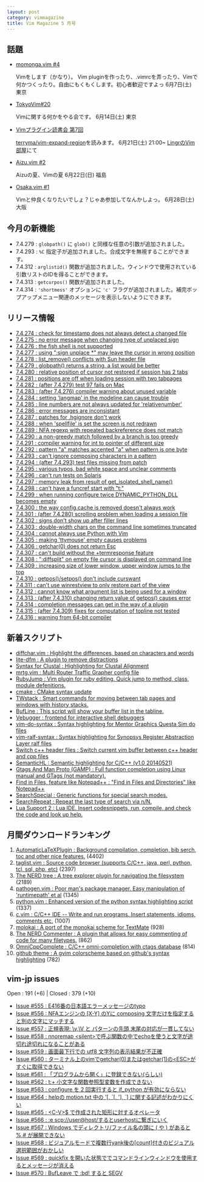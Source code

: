 ```yaml
---
layout: post
category: vimmagazine
title: Vim Magazine 5 月号
---
```


## 話題

- [momonga.vim #4](http://connpass.com/event/6108/)

  Vimをします（かなり）。
  Vim pluginを作ったり、.vimrcを弄ったり、Vimで何かつくったり。自由にもくもくします。初心者歓迎ですよっ
  6月7日(土) 東京

- [TokyoVim#20](http://tokyovim.connpass.com/event/6478/)

  Vimに関する何かをやる会です。
  6月14日(土) 東京

- [Vimプラグイン読書会 第7回](http://haya14busa.github.io/reading-vimplugin/)

  [terryma/vim-expand-region](https://github.com/terryma/vim-expand-region)を読みます。
  6月21日(土) 21:00~ [LingrのVim部屋](http://lingr.com/room/vim)にて

- [Aizu.vim #2](http://atnd.org/events/51752)

  Aizuの夏、Vimの夏
  6月22日(日) 福島

- [Osaka.vim #1](http://osaka-vim.connpass.com/event/6491/)

  Vimと仲良くなりたいでしょ？じゃあ参加してなんかしよっ。
  6月28日(土) 大阪

## 今月の新機能

- 7.4.279 : `globpath()` に `glob()` と同様な任意の引数が追加されました。
- 7.4.293 : `%C` 指定子が追加されました。合成文字を無視することができます。
- 7.4.312 : `arglistid()` 関数が追加されました。ウィンドウで使用されている引数リストのIDを得ることができます。
- 7.4.313 : `getcurpos()` 関数が追加されました。
- 7.4.314 : `'shortmess'` オプションに `'c'` フラグが追加されました。補完ポップアップメニュー関連のメッセージを表示しないようにできます。

## リリース情報

- [7.4.274 : check for timestamp does not always detect a changed file](http://code.google.com/p/vim/source/detail?r=1ee3fc5b40ae94c2a7fc5a62bca38d4f730f9bb2)
- [7.4.275 : no error message when changing type of unplaced sign](http://code.google.com/p/vim/source/detail?r=8a3117a4887c1e12a1165c9719491f96753787d6)
- [7.4.276 : the fish shell is not supported](http://code.google.com/p/vim/source/detail?r=a6b59ee633a355095e6473ec5e2a7d9088bfb853)
- [7.4.277 : using ":sign unplace &#x2a;" may leave the cursor in wrong position](http://code.google.com/p/vim/source/detail?r=373204662d82e894b27ee76bc3319bc62c91f6ae)
- [7.4.278 : list&#x5f;remove() conflicts with Sun header file](http://code.google.com/p/vim/source/detail?r=b4ce0e1fb5a67d7d6b0bca8eaa3edc2e94a085d8)
- [7.4.279 : globpath() returns a string, a list would be better](http://code.google.com/p/vim/source/detail?r=8e9db1f27a0063df023cc05a760fce73255dad24)
- [7.4.280 : relative position of cursor not restored if session has 2 tabs](http://code.google.com/p/vim/source/detail?r=daf7e98675cf395e1ef96f8040567affb2782a11)
- [7.4.281 : positions are off when loading session with two tabpages](http://code.google.com/p/vim/source/detail?r=24c90f1fec859b54cf2b854b98c4c9e614c46061)
- [7.4.282 : (after 7.4.279) test 97 fails on Mac](http://code.google.com/p/vim/source/detail?r=6d0a1132dd71c7f55f7ed53fe99e97c79bfd05a4)
- [7.4.283 : (after 7.4.276) compiler warning about unused variable](http://code.google.com/p/vim/source/detail?r=aa99d04fa7e288a8580e3a5d4a9d6433a1572b48)
- [7.4.284 : setting 'langmap' in the modeline can cause trouble](http://code.google.com/p/vim/source/detail?r=3c35ca9666e88a8024af6dab585b8e79ab295f83)
- [7.4.285 : line numbers are not always updated for 'relativenumber'](http://code.google.com/p/vim/source/detail?r=5cb1828fd0056de3c166e71fbafc67a74c57d7b1)
- [7.4.286 : error messages are inconsistant](http://code.google.com/p/vim/source/detail?r=be19015ef43cc17825929206790696c2e716035d)
- [7.4.287 : patches for .hgignore don't work](http://code.google.com/p/vim/source/detail?r=66fe4908b649ba18426af6f69e8ccb01b487dcbd)
- [7.4.288 : when 'spellfile' is set the screen is not redrawn](http://code.google.com/p/vim/source/detail?r=7965cb6a435ae1ea331c7c2f8740d3d4c3625f3b)
- [7.4.289 : NFA regexp with repeated backreference does not match](http://code.google.com/p/vim/source/detail?r=99374096a76b96d1128f5e6aa1fa92b4ba70fee9)
- [7.4.290 : a non-greedy match followed by a branch is too greedy](http://code.google.com/p/vim/source/detail?r=b871734bf54ea185dbd2cc759d86dbfbe21cde26)
- [7.4.291 : compiler warning for int to pointer of different size](http://code.google.com/p/vim/source/detail?r=b5972833add9de714f4651e26fd9ea63ec4a880c)
- [7.4.292 : pattern "a" matches accented "a" when pattern is one byte](http://code.google.com/p/vim/source/detail?r=60cdaa05a6ad31cef55eb6b3dc1f57ecac6fcf79)
- [7.4.293 : can't ignore composing characters in a pattern](http://code.google.com/p/vim/source/detail?r=10fc95f48546f438648b8357062e93c9c2c0a377)
- [7.4.294 : (after 7.4.293) test files missing from patch](http://code.google.com/p/vim/source/detail?r=fdea5ea9afd139ea59dee6bdb3f1675b8b882bdf)
- [7.4.295 : various typos, bad white space and unclear comments](http://code.google.com/p/vim/source/detail?r=662ae48e7e246a63d38c9f3165b15b62252edaee)
- [7.4.296 : can't run tests on Solaris](http://code.google.com/p/vim/source/detail?r=53b87d790574b6d19034fb3390987c22fb928c58)
- [7.4.297 : memory leak from result of get&#x5f;isolated&#x5f;shell&#x5f;name()](http://code.google.com/p/vim/source/detail?r=81f5a056b2a582c8109da10cc538dc16a326a34d)
- [7.4.298 : can't have a funcref start with "t:"](http://code.google.com/p/vim/source/detail?r=156f891d520e93eab5d3ce02784660fb13a3b0d3)
- [7.4.299 : when running configure twice DYNAMIC&#x5f;PYTHON&#x5f;DLL becomes empty](http://code.google.com/p/vim/source/detail?r=daebf8ce66089c0c179fb436ceba359ef8d593d5)
- [7.4.300 : the way config.cache is removed doesn't always work](http://code.google.com/p/vim/source/detail?r=1157079ca5f167bcf8746dfc52ea5a85e6c87a30)
- [7.4.301 : (after 7.4.280) scrolling problem when loading a session file](http://code.google.com/p/vim/source/detail?r=8cb42aa3c4957a543e5dffe307475dbab969612f)
- [7.4.302 : signs don't show up after filler lines](http://code.google.com/p/vim/source/detail?r=df141c80ea3a1ffcbf82d05c1314675231fcfa75)
- [7.4.303 : double-width chars on the command line sometimes truncated](http://code.google.com/p/vim/source/detail?r=463ef551e9f62b63ac3f85f1f297b668b14bcd09)
- [7.4.304 : cannot always use Python with Vim](http://code.google.com/p/vim/source/detail?r=fed2e0967f8133ba9a44b0701f151c8d88c4896a)
- [7.4.305 : making 'ttymouse' empty causes problems](http://code.google.com/p/vim/source/detail?r=63e7cc62402dffb180b40c04c63ceeb5f53957d7)
- [7.4.306 : getchar(0) does not return Esc](http://code.google.com/p/vim/source/detail?r=05e1d8afcc5e375bf708ccc9810e2fd1a5a8a3cf)
- [7.4.307 : can't build without the +termresponse feature](http://code.google.com/p/vim/source/detail?r=06c10522d321d98874546b2a4d3b0ae145386f2e)
- [7.4.308 : ":diffsplit" on empty file cursor is displayed on command line](http://code.google.com/p/vim/source/detail?r=e3d2b8d83bb30c428a051f50791e454fcbc080af)
- [7.4.309 : increasing size of lower window, upper window jumps to the top](http://code.google.com/p/vim/source/detail?r=88a6e9f33822d33b6c32db578750c6c178c63f50)
- [7.4.310 : getpos()/setpos() don't include curswant](http://code.google.com/p/vim/source/detail?r=ccac0aa34eeaf46dad4b831461a532fc3fe71096)
- [7.4.311 : can't use winrestview to only restore part of the view](http://code.google.com/p/vim/source/detail?r=f6f7543043246107075f0d3739c471d51b7226da)
- [7.4.312 : cannot know what argument list is being used for a window](http://code.google.com/p/vim/source/detail?r=66eead134d6800fd4cf2d5d4b135d300c933f09a)
- [7.4.313 : (after 7.4.310) changing return value of getpos() causes error](http://code.google.com/p/vim/source/detail?r=332a5c2b2956d9b18d85268a724d01deea27ec83)
- [7.4.314 : completion messages can get in the way of a plugin](http://code.google.com/p/vim/source/detail?r=4d7af1962d6ce61df65fdc5c86544a61951f9517)
- [7.4.315 : (after 7.4.309) fixes for computation of topline not tested](http://code.google.com/p/vim/source/detail?r=646616b6ff4defcc7bef0b198b540f6d965a8126)
- [7.4.316 : warning from 64-bit compiler](http://code.google.com/p/vim/source/detail?r=0fc665889e8f0af532cb4e3be2f0ff0421bf2fbc)

## 新着スクリプト

- [diffchar.vim : Highlight the differences, based on characters and words](http://www.vim.org/scripts/script.php?script_id=4932)
- [lite-dfm : A plugin to remove distractions](http://www.vim.org/scripts/script.php?script_id=4933)
- [Syntax for Clustal : Highlighting for Clustal Alignment](http://www.vim.org/scripts/script.php?script_id=4935)
- [mrtg.vim : Multi Router Traffic Grapher config file](http://www.vim.org/scripts/script.php?script_id=4936)
- [RubyJump : Vim plugin for ruby editing. Quick jump to method, class, module defenitions.](http://www.vim.org/scripts/script.php?script_id=4937)
- [cmake : CMake syntax update](http://www.vim.org/scripts/script.php?script_id=4938)
- [TWstack : Smart commands for moving between tab pages and windows with history stacks.](http://www.vim.org/scripts/script.php?script_id=4939)
- [BufLine : This script will show your buffer list in the tabline.](http://www.vim.org/scripts/script.php?script_id=4940)
- [Vebugger : frontend for interactive shell debuggers](http://www.vim.org/scripts/script.php?script_id=4941)
- [vim-do-syntax : Syntax highlighting for Mentor Graphics Questa Sim do files](http://www.vim.org/scripts/script.php?script_id=4942)
- [vim-ralf-syntax : Syntax highlighting for Synopsys Register Abstraction Layer ralf files](http://www.vim.org/scripts/script.php?script_id=4943)
- [Switch c++ header files : Switch current vim buffer between c++ header and cpp files](http://www.vim.org/scripts/script.php?script_id=4944)
- [SemanticHL : Semantic highlighting for C/C++ (v1.0 20140521)](http://www.vim.org/scripts/script.php?script_id=4945)
- [Gtags And Man Proto (GAMP) : Full function completion using Linux manual and GTags (not mandatory).](http://www.vim.org/scripts/script.php?script_id=4946)
- [Find in Files, feature like Notepad++ : "Find in Files and Directories" like Notepad++](http://www.vim.org/scripts/script.php?script_id=4947)
- [SearchSpecial : Generic functions for special search modes.](http://www.vim.org/scripts/script.php?script_id=4948)
- [SearchRepeat : Repeat the last type of search via n/N.](http://www.vim.org/scripts/script.php?script_id=4949)
- [Lua Support 2 : Lua IDE. Insert codesnippets, run, compile, and check the code and look up help.](http://www.vim.org/scripts/script.php?script_id=4950)

## 月間ダウンロードランキング

1. [AutomaticLaTeXPlugin : Background compilation, completion, bib serch, toc and other nice features.](http://www.vim.org/scripts/script.php?script_id=2945) (4402)
2. [taglist.vim : Source code browser (supports C/C++, java, perl, python, tcl, sql, php, etc)](http://www.vim.org/scripts/script.php?script_id=273) (2397)
3. [The NERD tree : A tree explorer plugin for navigating the filesystem](http://www.vim.org/scripts/script.php?script_id=1658) (2189)
4. [pathogen.vim : Poor man's package manager. Easy manipulation of 'runtimepath' et al](http://www.vim.org/scripts/script.php?script_id=2332) (1345)
5. [python.vim : Enhanced version of the python syntax highlighting script](http://www.vim.org/scripts/script.php?script_id=790) (1337)
6. [c.vim : C/C++ IDE --  Write and run programs. Insert statements, idioms, comments etc.](http://www.vim.org/scripts/script.php?script_id=213) (1007)
7. [molokai : A port of the monokai scheme for TextMate](http://www.vim.org/scripts/script.php?script_id=2340) (928)
8. [The NERD Commenter : A plugin that allows for easy commenting of code for many filetypes.](http://www.vim.org/scripts/script.php?script_id=1218) (862)
9. [OmniCppComplete : C/C++ omni-completion with ctags database](http://www.vim.org/scripts/script.php?script_id=1520) (814)
10. [github theme : A gvim colorscheme based on github's syntax highlighting](http://www.vim.org/scripts/script.php?script_id=2855) (782)

## vim-jp issues

Open : 191 (+6) | Closed : 379 (+10)

- [Issue #555 : E416番の日本語エラーメッセージのtypo](https://github.com/vim-jp/issues/issues/555)
- [Issue #556 : NFAエンジンの \[X-Y\] のYに composing 文字だけを指定すると別の文字にマッチする](https://github.com/vim-jp/issues/issues/556)
- [Issue #557 : 正規表現: \\v,\\V と パターンの先頭,末尾の対応が一貫してない](https://github.com/vim-jp/issues/issues/557)
- [Issue #558 : nnoremap \<silent>で呼ぶ関数の中でechoを使うと文字が途切れ途切れになることがある](https://github.com/vim-jp/issues/issues/558)
- [Issue #559 : 画面最下行での utf8 文字列の表示結果が不正確](https://github.com/vim-jp/issues/issues/559)
- [Issue #560 : ターミナル上のvimでgetchar(0)またはgetchar(1)の\<ESC>がすぐに取得できない](https://github.com/vim-jp/issues/issues/560)
- [Issue #561 : 「プログラムから開く」に登録できない(らしい)](https://github.com/vim-jp/issues/issues/561)
- [Issue #562 : t:+ 小文字な関数参照型変数を作成できない](https://github.com/vim-jp/issues/issues/562)
- [Issue #563 : configure を 2 回実行すると if&#x5f;python が有効にならない](https://github.com/vim-jp/issues/issues/563)
- [Issue #564 : helpの motion.txt 中の '\[, &#x60;\[, '\], &#x60;\] に関する記述がわかりにくい](https://github.com/vim-jp/issues/issues/564)
- [Issue #565 : \<C-V>$ で作成された矩形に対するオペレータ](https://github.com/vim-jp/issues/issues/565)
- [Issue #566 : :e scp://user@host/するとuserhostに繋ぎにいく](https://github.com/vim-jp/issues/issues/566)
- [Issue #567 : Windows でディレクトリ/ファイル名の頭に ( や ) があると %,# が展開できない](https://github.com/vim-jp/issues/issues/567)
- [Issue #568 : ビジュアルモードで複数行yank後の\[count\]付きのビジュアル選択範囲がおかしい](https://github.com/vim-jp/issues/issues/568)
- [Issue #569 : quickfix を開いた状態ででコマンドラインウィンドウを使用するとメッセージが消える](https://github.com/vim-jp/issues/issues/569)
- [Issue #570 : BufLeave で :bd! すると SEGV](https://github.com/vim-jp/issues/issues/570)

